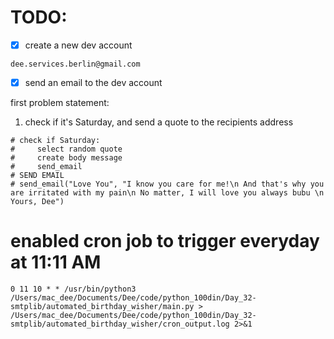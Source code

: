 # TODO:
* [x] create a new dev account
```
dee.services.berlin@gmail.com
```
* [x] send an email to the dev account

first problem statement:

1. check if it's Saturday, and send a quote to the recipients address

```
# check if Saturday:
#     select random quote
#     create body message
#     send_email
# SEND EMAIL
# send_email("Love You", "I know you care for me!\n And that's why you are irritated with my pain\n No matter, I will love you always bubu \n Yours, Dee")
```

# enabled cron job to trigger everyday at 11:11 AM
```
0 11 10 * * /usr/bin/python3 /Users/mac_dee/Documents/Dee/code/python_100din/Day_32-smtplib/automated_birthday_wisher/main.py > /Users/mac_dee/Documents/Dee/code/python_100din/Day_32-smtplib/automated_birthday_wisher/cron_output.log 2>&1
```
